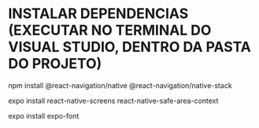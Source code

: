 # INSTALAR DEPENDENCIAS (EXECUTAR NO TERMINAL DO VISUAL STUDIO, DENTRO DA PASTA DO PROJETO)
npm install @react-navigation/native @react-navigation/native-stack

expo install react-native-screens react-native-safe-area-context

expo install expo-font
